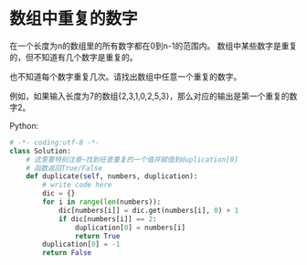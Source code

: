 # 数组中重复的数字

在一个长度为n的数组里的所有数字都在0到n-1的范围内。 数组中某些数字是重复的，但不知道有几个数字是重复的。

也不知道每个数字重复几次。请找出数组中任意一个重复的数字。 

例如，如果输入长度为7的数组{2,3,1,0,2,5,3}，那么对应的输出是第一个重复的数字2。

Python:
```python
# -*- coding:utf-8 -*-
class Solution:
    # 这里要特别注意~找到任意重复的一个值并赋值到duplication[0]
    # 函数返回True/False
    def duplicate(self, numbers, duplication):
        # write code here
        dic = {}
        for i in range(len(numbers)):
            dic[numbers[i]] = dic.get(numbers[i], 0) + 1
            if dic[numbers[i]] == 2:
                duplication[0] = numbers[i]
                return True
        duplication[0] = -1
        return False
```
